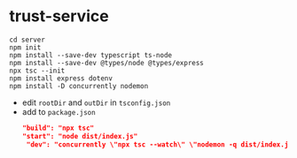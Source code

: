 # trust-service

```shell
cd server
npm init
npm install --save-dev typescript ts-node
npm install --save-dev @types/node @types/express
npx tsc --init
npm install express dotenv
npm install -D concurrently nodemon
```

- edit `rootDir` and `outDir` in `tsconfig.json` 
- add to `package.json`
    ```json 
    "build": "npx tsc"
    "start": "node dist/index.js" 
     "dev": "concurrently \"npx tsc --watch\" \"nodemon -q dist/index.js\""
    ``` 
    